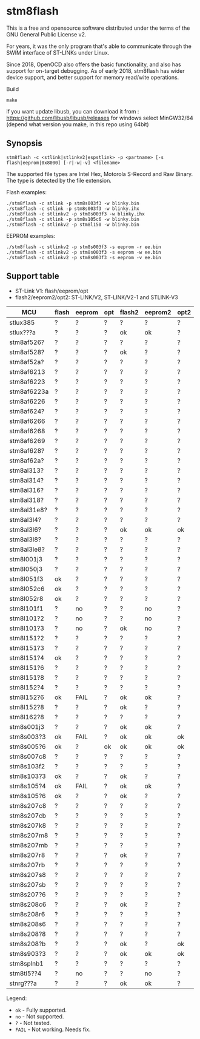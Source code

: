 stm8flash
=========

This is a free and opensource software distributed under the terms of the GNU General Public License v2.

For years, it was the only program that's able to communicate through the SWIM interface of ST-LINKs under Linux.

Since 2018, OpenOCD also offers the basic functionality, and also has support for on-target debugging.
As of early 2018, stm8flash has wider device support, and better support for memory read/wite operations.


Build
```
make
```

if you want update libusb, you can download it from : https://github.com/libusb/libusb/releases
for windows select MinGW32/64 (depend what version you make, in this repo using 64bit)

Synopsis
--------

```
stm8flash -c <stlink|stlinkv2|espstlink> -p <partname> [-s flash|eeprom|0x8000] [-r|-w|-v] <filename>
```

The supported file types are Intel Hex, Motorola S-Record and Raw Binary. The type is detected by the file extension.

Flash examples:
```nohighlight
./stm8flash -c stlink -p stm8s003f3 -w blinky.bin
./stm8flash -c stlink -p stm8s003f3 -w blinky.ihx
./stm8flash -c stlinkv2 -p stm8s003f3 -w blinky.ihx
./stm8flash -c stlink -p stm8s105c6 -w blinky.bin
./stm8flash -c stlinkv2 -p stm8l150 -w blinky.bin
```

EEPROM examples:
```nohighlight
./stm8flash -c stlinkv2 -p stm8s003f3 -s eeprom -r ee.bin
./stm8flash -c stlinkv2 -p stm8s003f3 -s eeprom -w ee.bin
./stm8flash -c stlinkv2 -p stm8s003f3 -s eeprom -v ee.bin
```

Support table
-------------

  * ST-Link V1: flash/eeprom/opt
  * flash2/eeprom2/opt2: ST-LINK/V2, ST-LINK/V2-1 and STLINK-V3

| MCU         | flash | eeprom | opt  | flash2 | eeprom2 | opt2  |
|-------------|-------|--------|------|--------|---------|-------|
| stlux385    |  ?    |  ?     |  ?   |  ?     |  ?      |  ?    |
| stlux???a   |  ?    |  ?     |  ?   |  ok    |  ok     |  ?    |
| stm8af526?  |  ?    |  ?     |  ?   |  ?     |  ?      |  ?    |
| stm8af528?  |  ?    |  ?     |  ?   |  ok    |  ?      |  ?    |
| stm8af52a?  |  ?    |  ?     |  ?   |  ?     |  ?      |  ?    |
| stm8af6213  |  ?    |  ?     |  ?   |  ?     |  ?      |  ?    |
| stm8af6223  |  ?    |  ?     |  ?   |  ?     |  ?      |  ?    |
| stm8af6223a |  ?    |  ?     |  ?   |  ?     |  ?      |  ?    |
| stm8af6226  |  ?    |  ?     |  ?   |  ?     |  ?      |  ?    |
| stm8af624?  |  ?    |  ?     |  ?   |  ?     |  ?      |  ?    |
| stm8af6266  |  ?    |  ?     |  ?   |  ?     |  ?      |  ?    |
| stm8af6268  |  ?    |  ?     |  ?   |  ?     |  ?      |  ?    |
| stm8af6269  |  ?    |  ?     |  ?   |  ?     |  ?      |  ?    |
| stm8af628?  |  ?    |  ?     |  ?   |  ?     |  ?      |  ?    |
| stm8af62a?  |  ?    |  ?     |  ?   |  ?     |  ?      |  ?    |
| stm8al313?  |  ?    |  ?     |  ?   |  ?     |  ?      |  ?    |
| stm8al314?  |  ?    |  ?     |  ?   |  ?     |  ?      |  ?    |
| stm8al316?  |  ?    |  ?     |  ?   |  ?     |  ?      |  ?    |
| stm8al318?  |  ?    |  ?     |  ?   |  ?     |  ?      |  ?    |
| stm8al31e8? |  ?    |  ?     |  ?   |  ?     |  ?      |  ?    |
| stm8al3l4?  |  ?    |  ?     |  ?   |  ?     |  ?      |  ?    |
| stm8al3l6?  |  ?    |  ?     |  ?   |  ok    |  ok     |  ok   |
| stm8al3l8?  |  ?    |  ?     |  ?   |  ?     |  ?      |  ?    |
| stm8al3le8? |  ?    |  ?     |  ?   |  ?     |  ?      |  ?    |
| stm8l001j3  |  ?    |  ?     |  ?   |  ?     |  ?      |  ?    |
| stm8l050j3  |  ?    |  ?     |  ?   |  ?     |  ?      |  ?    |
| stm8l051f3  |  ok   |  ?     |  ?   |  ?     |  ?      |  ?    |
| stm8l052c6  |  ok   |  ?     |  ?   |  ?     |  ?      |  ?    |
| stm8l052r8  |  ok   |  ?     |  ?   |  ?     |  ?      |  ?    |
| stm8l101f1  |  ?    |  no    |  ?   |  ?     |  no     |  ?    |
| stm8l101?2  |  ?    |  no    |  ?   |  ?     |  no     |  ?    |
| stm8l101?3  |  ?    |  no    |  ?   |  ok    |  no     |  ?    |
| stm8l151?2  |  ?    |  ?     |  ?   |  ?     |  ?      |  ?    |
| stm8l151?3  |  ?    |  ?     |  ?   |  ?     |  ?      |  ?    |
| stm8l151?4  |  ok   |  ?     |  ?   |  ?     |  ?      |  ?    |
| stm8l151?6  |  ?    |  ?     |  ?   |  ?     |  ?      |  ?    |
| stm8l151?8  |  ?    |  ?     |  ?   |  ?     |  ?      |  ?    |
| stm8l152?4  |  ?    |  ?     |  ?   |  ?     |  ?      |  ?    |
| stm8l152?6  |  ok   |  FAIL  |  ?   |  ok    |  ok     |  ?    |
| stm8l152?8  |  ?    |  ?     |  ?   |  ok     |  ?      |  ?    |
| stm8l162?8  |  ?    |  ?     |  ?   |  ?     |  ?      |  ?    |
| stm8s001j3  |  ?    |  ?     |  ?   |  ok    |  ok     |  ?    |
| stm8s003?3  |  ok   |  FAIL  |  ?   |  ok    |  ok     |  ok   |
| stm8s005?6  |  ok   |  ?     |  ok  |  ok    |  ok     |  ok   |
| stm8s007c8  |  ?    |  ?     |  ?   |  ?     |  ?      |  ?    |
| stm8s103f2  |  ?    |  ?     |  ?   |  ?     |  ?      |  ?    |
| stm8s103?3  |  ok   |  ?     |  ?   |  ok    |  ?      |  ?    |
| stm8s105?4  |  ok   |  FAIL  |  ?   |  ok    |  ok     |  ?    |
| stm8s105?6  |  ok   |  ?     |  ?   |  ok    |  ?      |  ?    |
| stm8s207c8  |  ?    |  ?     |  ?   |  ?     |  ?      |  ?    |
| stm8s207cb  |  ?    |  ?     |  ?   |  ?     |  ?      |  ?    |
| stm8s207k8  |  ?    |  ?     |  ?   |  ?     |  ?      |  ?    |
| stm8s207m8  |  ?    |  ?     |  ?   |  ?     |  ?      |  ?    |
| stm8s207mb  |  ?    |  ?     |  ?   |  ?     |  ?      |  ?    |
| stm8s207r8  |  ?    |  ?     |  ?   |  ok    |  ?      |  ?    |
| stm8s207rb  |  ?    |  ?     |  ?   |  ?     |  ?      |  ?    |
| stm8s207s8  |  ?    |  ?     |  ?   |  ?     |  ?      |  ?    |
| stm8s207sb  |  ?    |  ?     |  ?   |  ?     |  ?      |  ?    |
| stm8s207?6  |  ?    |  ?     |  ?   |  ?     |  ?      |  ?    |
| stm8s208c6  |  ?    |  ?     |  ?   |  ok    |  ?      |  ?    |
| stm8s208r6  |  ?    |  ?     |  ?   |  ?     |  ?      |  ?    |
| stm8s208s6  |  ?    |  ?     |  ?   |  ?     |  ?      |  ?    |
| stm8s208?8  |  ?    |  ?     |  ?   |  ?     |  ?      |  ?    |
| stm8s208?b  |  ?    |  ?     |  ?   |  ok    |  ?      |  ok   |
| stm8s903?3  |  ?    |  ?     |  ?   |  ok    |  ok     |  ok   |
| stm8splnb1  |  ?    |  ?     |  ?   |  ?     |  ?      |  ?    |
| stm8tl5??4  |  ?    |  no    |  ?   |  ?     |  no     |  ?    |
| stnrg???a   |  ?    |  ?     |  ?   |  ok    |  ok     |  ?    |

Legend:

  * `ok`   - Fully supported.
  * `no`   - Not supported.
  * `?`    - Not tested.
  * `FAIL` - Not working. Needs fix.


